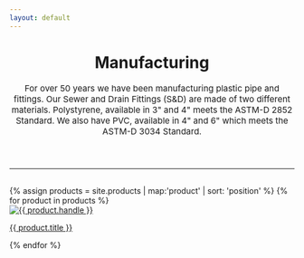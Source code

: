 ```yaml
---
layout: default
---
```


<header class="section-header">
  <h1 class="section-header--title">Manufacturing</h1>
  <div class="rte rte--header" style="font-size: 15px">
    For over 50 years we have been manufacturing plastic pipe and fittings. Our Sewer and Drain Fittings<span> (S&amp;D)</span> are made of two different materials. Polystyrene, available in 3" and 4" meets the ASTM-D 2852 Standard. We also have PVC, available in 4" and 6" which meets the ASTM-D 3034 Standard.
  </div>
</header>
<hr style="margin: 30px 0">
<div class="grid-uniform">
{% assign products = site.products | map:'product' | sort: 'position' %}
{% for product in products %}
  <div class="grid-item large--one-quarter medium-down--one-half product">
    <a href="/products/{{ product.handle }}" class="product-grid-item product-list-item">
      <div class="grid">
        <div class="grid-item whole">
          <img src="{{ product.images[0] | replace: '.jpg', '_compact.jpg' }}" alt="{{ product.handle }}">
        </div>
        <div class="grid-item whole">
          <p class="h2">{{ product.title }}</p>
        </div>
      </div>
    </a>
  </div>
{% endfor %}
</div>
